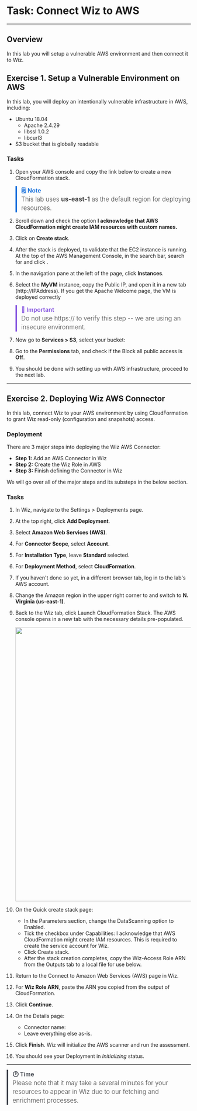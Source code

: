 # Task: Connect Wiz to AWS

---

## Overview

In this lab you will setup a vulnerable AWS environment and then connect it to Wiz.

<inject key="keyname" value="-Dashboard" cloudname="Microsoft Azure" enableCopy="true" enableClickToPaste="false" defaultValue="old-user-123" />

## Exercise 1. Setup a Vulnerable Environment on AWS

In this lab, you will deploy an intentionally vulnerable infrastructure in AWS, including:

- Ubuntu 18.04
  - Apache 2.4.29
  - libssl 1.0.2
  - libcurl3
- S3 bucket that is globally readable

### Tasks

1. Open your AWS console and copy the link below to create a new CloudFormation stack.

    <aside class="note">This lab uses <b>us-east-1</b> as the default region for deploying resources.</aside>

    <inject value="https://us-east-1.console.aws.amazon.com/cloudformation/home?region=us-east-1#/stacks/quickcreate?stackName=" key="ODLUser" value="&templateURL=https://wizlabs-cl.s3.amazonaws.com/labs/wte/module3/vuln-vm.json" enableCopy="true" />

1. Scroll down and check the option **I acknowledge that AWS CloudFormation might create IAM resources with custom names.**

1. Click on **Create stack**.

1. After the stack is deployed, to validate that the EC2 instance is running. At the top of the AWS Management Console, in the search bar, search for and click <inject value="EC2" enableCopy="true" />.

1. In the navigation pane at the left of the page, click **Instances**.

1. Select the **MyVM** instance, copy the Public IP, and open it in a new tab (http://IPAddress). If you get the Apache Welcome page, the VM is deployed correctly

    <aside class="important">Do not use https:// to verify this step -- we are using an insecure environment.</aside>

1. Now go to **Services > S3**, select your bucket: <inject value="my-public-bucket-ACCOUNT_NUMBER-REGION" enableCopy="false" />

1. Go to the **Permissions** tab, and check if the Block all public access is **Off**.

1. You should be done with setting up with AWS infrastructure, proceed to the next lab.

---

## Exercise 2. Deploying Wiz AWS Connector

In this lab, connect Wiz to your AWS environment by using CloudFormation to grant Wiz read-only (configuration and snapshots) access. 

### Deployment

There are 3 major steps into deploying the Wiz AWS Connector:

- **Step 1:** Add an AWS Connector in Wiz
- **Step 2:** Create the Wiz Role in AWS
- **Step 3:** Finish defining the Connector in Wiz

We will go over all of the major steps and its substeps in the below section.

### Tasks

1. In Wiz, navigate to the Settings > Deployments page.

1. At the top right, click **Add Deployment**.

1. Select **Amazon Web Services (AWS)**.

1. For **Connector Scope**, select **Account**.

1. For **Installation Type**, leave **Standard** selected.

1. For **Deployment Method**, select **CloudFormation**.

1. If you haven't done so yet, in a different browser tab, log in to the lab's AWS account.

1. Change the Amazon region in the upper right corner to and switch to **N. Virginia (us-east-1)**.

1. Back to the Wiz tab, click Launch CloudFormation Stack. The AWS console opens in a new tab with the necessary details pre-populated.

    <p align="left">
    <img style="width:750px" img src="images/awsconn.png"/>
      </p>

1. On the Quick create stack page:

    - In the Parameters section, change the DataScanning option to Enabled.
    - Tick the checkbox under Capabilities: I acknowledge that AWS CloudFormation might create IAM resources. This is required to create the service account for Wiz.
    - Click Create stack.
    - After the stack creation completes, copy the Wiz-Access Role ARN from the Outputs tab to a local file for use below. 

1. Return to the Connect to Amazon Web Services (AWS) page in Wiz.

1. For **Wiz Role ARN**, paste the ARN you copied from the output of CloudFormation.

1. Click **Continue**.

1. On the Details page:
    - Connector name: <inject key="ODLUser" value="-aws-connector" enableCopy="false" />
    - Leave everything else as-is.

1. Click **Finish**. Wiz will initialize the AWS scanner and run the assessment.

1. You should see your Deployment in _Initializing_ status.

---

<aside class="time">Please note that it may take a several minutes for your resources to appear in Wiz due to our fetching and enrichment processes.</aside>

<style>

@import url('https://fonts.googleapis.com/css2?family=DM+Sans:ital,opsz,wght@0,9..40,100..1000;1,9..40,100..1000&display=swap');

aside {
   border-left: 4px solid #509128;
   padding-left: 12px;
   font-weight: 300;
   color: #434343;
   text-indent: -2px;
   align-items: center;
   margin-top: 6px;
   margin-bottom: 12px;
   line-height: 22px;
   font-size: 16px;
   letter-spacing: 0px;
}
aside::before {
   content: "💡 Tip";
   font-style: normal;
   margin-left: 2px;
   color: #509128;
   font-weight: 600;
   font-size: 14px;
   display: block;
}
aside.tip{
   border-color: #1f883d;
}
aside.tip::before{
   content: "💁‍♂ Tip";
   color: #1f883d;
}
aside.warning{
   border-color: #9a6701;
}
aside.warning::before{
   content: "⚠️ Warning";
   color: #9a6701;
}
aside.note{
   border-color: #0c69da;
}
aside.note::before{
   content: "🗒 Note";
   color: #0c69da;
}
aside.important{
   border-color: #8250df;
}
aside.important::before{
   content: "💬 Important";
   color: #8250df;
}
aside.time{
    border-color: #3C4048;
}
aside.time::before{
    content: "🕐 Time";
    color: #3C4048;
}
#guide-page,
#guide-page-,
#guideView{
    font-family: "DM Sans", sans-serif;
    font-optical-sizing: auto;
    font-weight: 300;
    font-style: normal;
    max-width: 1200px;
    color: #3C4048;
    margin: 12px 24px;
    letter-spacing: 0.1px;
}
#guide-page .variable-binding span.copydetails a:before,
#guide-page- .variable-binding span.copydetails a:before,
#guideView .variable-binding span.copydetails a:before{
    color: #0254EC;
    display: inline-block;
    vertical-align: text-bottom;
    height: 19px;
    line-height: 19px;
}
.appfooter{
    max-height:48px;
    display: none;
}
#guide-page a,
#guide-page- a,
#guideView a{
    color: #003AA4;
    background-color: transparent;
    cursor: pointer;
    outline: none;
    text-decoration: none;
    text-underline-offset: 4px;
    text-decoration-thickness: 1px;
}
#guide-page a:hover,
#guide-page- a:hover,
#guideView a:hover{
    text-decoration: underline;
    text-underline-offset: 4px;
    text-decoration-thickness: 1px;
}
#guide-page a:focus,
#guide-page- a:focus,
#guideView a:focus{
    outline: none;
    opacity: 0.9;
}
#guide-page u,
#guide-page- u,
#guideView u{
    text-underline-offset: 4px;
    text-decoration-thickness: 1px;
}
#guide-page strong,
#guide-page- strong,
#guideView strong{
    font-weight: 500;
}
#guide-page img,
#guide-page- img,
#guideView img{
    margin-bottom: 24px;
    width: 100%;
    max-width: 550px;
    border: 1px solid #7E7E7E;
    border-radius: 4px;
}
#guide-page code,
#guide-page- code,
#guideView code{
    color: #0254EC;
    background-color: #E8F0FF;
}
#guide-page pre code,
#guide-page- pre code,
#guideView pre code{
    color: #F9FCFF;
    background: none;
    display: block;
}
#guide-page .copydetails span,
#guide-page- .copydetails span,
#guideView .copydetails span{
    color: #0254EC;
    background-color: #E8F0FF;
    display: inline-block;
}
#guide-page .copydetails[aria-label^="[v"] span,
#guide-page- .copydetails[aria-label^="[v"] span,
#guideView .copydetails[aria-label^="[v"] span{
    color: #d5deef;
    display: block;
    font-size: 14px;
    font-family: monospace;
}
#guide-page .variable-binding pre,
#guide-page- .variable-binding pre,
#guideView .variable-binding pre{
    background: #001142;
    margin-top: -6px;
}
#guide-page a:hover[role="button"],
#guide-page- a:hover[role="button"],
#guideView a:hover[role="button"]{
    text-decoration: none;
}
#guide-page li > p + ol,
#guide-page- li > p + ol,
#guideView li > p + ol{
    margin-top: 3px;
    margin-bottom: 6px;
}
#guide-page p + ol,
#guide-page- p + ol,
#guideView p + ol{
    margin-top: -6px;
}
#guide-page ol > li > p,
#guide-page- ol > li > p,
#guideView ol > li > p{
    line-height: 22px;
}
#guide-page ol,
#guide-page- ol,
#guideView ol{
    line-height: 32px;
}
#guide-page ul,
#guide-page- ul,
#guideView ul{
    margin-bottom: 10px;
}
aside {
    font-size: 17px;
    line-height: 24px;
}
#guide-page,
#guide-page-,
#guideView{
    font-size: 18px;
}
aside::before {
    font-size: 16px;
}
#guide-page h1,
#guide-page- h1,
#guideView h1{
    font-size: 34px;
    margin-bottom: 18px;
}
#guide-page h2,
#guide-page- h2,
#guideView h2{
    font-size: 26px;
    margin-bottom: 14px;
}
#guide-page h3,
#guide-page- h3,
#guideView h3{
    font-size: 22px;
    margin-bottom: 12px;
}
#guide-page h4,
#guide-page- h4,
#guideView h4{
    font-size: 20px;
    margin-bottom: 12px;
}
.variable-binding span.copydetails span{
    font-size: 18px;
}
details > summary{
    font-weight: 700;
    font-size: 110%;
    color: #0254EC;
    padding: 24px 0px 24px 0px;
}
teams-button[aria-label="change vm 100% selected"] {
display: none;
}

</style>
